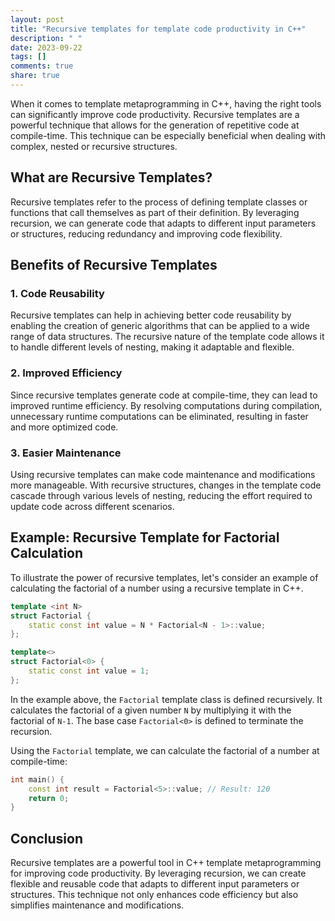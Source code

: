 ```yaml
---
layout: post
title: "Recursive templates for template code productivity in C++"
description: " "
date: 2023-09-22
tags: []
comments: true
share: true
---
```


When it comes to template metaprogramming in C++, having the right tools can significantly improve code productivity. Recursive templates are a powerful technique that allows for the generation of repetitive code at compile-time. This technique can be especially beneficial when dealing with complex, nested or recursive structures.

## What are Recursive Templates?

Recursive templates refer to the process of defining template classes or functions that call themselves as part of their definition. By leveraging recursion, we can generate code that adapts to different input parameters or structures, reducing redundancy and improving code flexibility.

## Benefits of Recursive Templates

### 1. Code Reusability
Recursive templates can help in achieving better code reusability by enabling the creation of generic algorithms that can be applied to a wide range of data structures. The recursive nature of the template code allows it to handle different levels of nesting, making it adaptable and flexible.

### 2. Improved Efficiency
Since recursive templates generate code at compile-time, they can lead to improved runtime efficiency. By resolving computations during compilation, unnecessary runtime computations can be eliminated, resulting in faster and more optimized code.

### 3. Easier Maintenance
Using recursive templates can make code maintenance and modifications more manageable. With recursive structures, changes in the template code cascade through various levels of nesting, reducing the effort required to update code across different scenarios.

## Example: Recursive Template for Factorial Calculation

To illustrate the power of recursive templates, let's consider an example of calculating the factorial of a number using a recursive template in C++.

```cpp
template <int N>
struct Factorial {
    static const int value = N * Factorial<N - 1>::value;
};

template<>
struct Factorial<0> {
    static const int value = 1;
};
```

In the example above, the `Factorial` template class is defined recursively. It calculates the factorial of a given number `N` by multiplying it with the factorial of `N-1`. The base case `Factorial<0>` is defined to terminate the recursion.

Using the `Factorial` template, we can calculate the factorial of a number at compile-time:

```cpp
int main() {
    const int result = Factorial<5>::value; // Result: 120
    return 0;
}
```

## Conclusion

Recursive templates are a powerful tool in C++ template metaprogramming for improving code productivity. By leveraging recursion, we can create flexible and reusable code that adapts to different input parameters or structures. This technique not only enhances code efficiency but also simplifies maintenance and modifications.